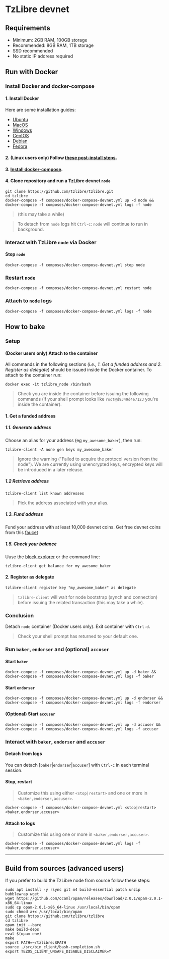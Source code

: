 # TzLibre devnet

## Requirements

- Minimum: 2GB RAM, 100GB storage
- Recommended: 8GB RAM, 1TB storage
- SSD recommended
- No static IP address required

## Run with Docker

### Install Docker and docker-compose

#### 1. Install Docker
Here are some installation guides:
- [Ubuntu](https://docs.docker.com/install/linux/docker-ce/ubuntu/)
- [MacOS](https://docs.docker.com/docker-for-mac/install/)
- [Windows](https://docs.docker.com/docker-for-windows/install/)
- [CentOS](https://docs.docker.com/install/linux/docker-ce/centos/)
- [Debian](https://docs.docker.com/install/linux/docker-ce/debian/)
- [Fedora](https://docs.docker.com/install/linux/docker-ce/fedora/)

#### 2. (Linux users only) Follow [these post-install steps](https://docs.docker.com/install/linux/linux-postinstall/).

#### 3. [Install docker-compose](https://docs.docker.com/compose/install/).

#### 4. Clone repository and run a TzLibre devnet `node`

```
git clone https://github.com/tzlibre/tzlibre.git
cd tzlibre
docker-compose -f composes/docker-compose-devnet.yml up -d node && docker-compose -f composes/docker-compose-devnet.yml logs -f node
```

> (this may take a while)

> To detach from `node` logs hit `Ctrl-c`: `node` will continue to run in background.


### Interact with TzLibre `node` via Docker

#### Stop `node`

```
docker-compose -f composes/docker-compose-devnet.yml stop node
```

### Restart `node`

```
docker-compose -f composes/docker-compose-devnet.yml restart node
```

### Attach to `node` logs

```
docker-compose -f composes/docker-compose-devnet.yml logs -f node
```

## How to bake

### Setup 

#### (Docker users only) Attach to the container
All commands in the following sections (_i.e., _1. Get a funded address_ and 2. Register as delegate_) should be issued inside the Docker container. To attach to the container run:

```
docker exec -it tzlibre_node /bin/bash 
```

> Check you are inside the container before issuing the following commands (if your shell prompt looks like `root@d9349d4e7123` you're inside the container).

#### 1. Get a funded address

##### 1.1. Generate address
Choose an alias for your address (eg `my_awesome_baker`), then run:

```
tzlibre-client -A none gen keys my_awesome_baker
```

> Ignore the warning ("Failed to acquire the protocol version from the node"). We are currently using unencrypted keys, encrypted keys will be introduced in a later release.

##### 1.2 Retrieve address
```
tzlibre-client list known addresses
```

> Pick the address associated with your alias.

##### 1.3. Fund address
Fund your address with at least 10,000 devnet  coins. Get free devnet coins from this [faucet](http://faucet.devnet.tzlibre.io) 

##### 1.5. Check your balance
Uuse the [block explorer](http://librexplorer.devnet.tzlibre.io/) or the command line:

```
tzlibre-client get balance for my_awesome_baker
```

#### 2. Register as delegate
```
tzlibre-client register key "my_awesome_baker" as delegate
```

> `tzlibre-client` will wait for node bootstrap (synch and connection) before issuing the related transaction (this may take a while).

### Conclusion
Detach `node` container (Docker users only). Exit container with `Ctrl-d`. 

> Check your shell prompt has returned to your default one.

### Run `baker`, `endorser` and (optional) `accuser`

#### Start `baker`

```
docker-compose -f composes/docker-compose-devnet.yml up -d baker && docker-compose -f composes/docker-compose-devnet.yml logs -f baker
```

#### Start `endorser`

```
docker-compose -f composes/docker-compose-devnet.yml up -d endorser && docker-compose -f composes/docker-compose-devnet.yml logs -f endorser
```

#### (Optional) Start `accuser`

```
docker-compose -f composes/docker-compose-devnet.yml up -d accuser && docker-compose -f composes/docker-compose-devnet.yml logs -f accuser
```

### Interact with  `baker`, `endorser` and `accuser`

#### Detach from logs

You can detach [`baker`|`endorser`|`accuser`] with `Ctrl-c` in each terminal session.

#### Stop, restart

> Customize this using either `<stop|restart>` and one or more in `<baker,endorser,accuser>`.

```
docker-compose -f composes/docker-compose-devnet.yml <stop|restart> <baker,endorser,accuser>
```

#### Attach to logs

> Customize this using one or more in `<baker,endorser,accuser>`.

```
docker-compose -f composes/docker-compose-devnet.yml logs -f <baker,endorser,accuser>
```

- - -

## Build from sources (advanced users)
If you prefer to build the TzLibre node from source follow these steps:

```
sudo apt install -y rsync git m4 build-essential patch unzip bubblewrap wget
wget https://github.com/ocaml/opam/releases/download/2.0.1/opam-2.0.1-x86_64-linux
sudo cp opam-2.0.1-x86_64-linux /usr/local/bin/opam
sudo chmod a+x /usr/local/bin/opam
git clone https://github.com/tzlibre/tzlibre
cd tzlibre
opam init --bare
make build-deps
eval $(opam env)
make
export PATH=~/tzlibre:$PATH
source ./src/bin_client/bash-completion.sh
export TEZOS_CLIENT_UNSAFE_DISABLE_DISCLAIMER=Y
```
